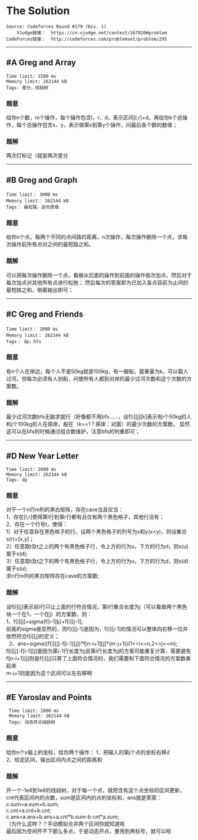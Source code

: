 # The Solution
```
Source: Codeforces Round #179 (Div. 1)
    VJudge链接：  https://cn.vjudge.net/contest/167920#problem   
CodeForces链接：  http://codeforces.com/problemset/problem/295
```

***
## #A Greg and Array
```
Time limit: 1500 ms
Memory limit: 262144 kB
Tags: 差分，线段树
```
### 题意
给你n个数，m个操作，每个操作包含l、r、d，表示区间[l,r]+d，再给你k个总操作，每个总操作包含x、y，表示做第x到第y个操作，问最后各个数的数值；
### 题解
两次打标记（就是两次差分

***
## #B Greg and Graph
```
Time limit： 3000 ms
Memory limit： 262144 kB
Tags： 最短路，逆向思维
```
### 题意
给你n个点，每两个不同的点间路的距离，n次操作，每次操作删除一个点，求每次操作前所有点对之间的最短路之和。
### 题解
可以把每次操作删除一个点，看做从后面的操作到前面的操作依次加点，然后对于每次加点对其他所有点进行松弛；
然后每次的答案即为已加入各点目前为止间的最短路之和，倒着输出即可；

***
## #C Greg and Friends
```
Time limit： 2000 ms
Memory limit： 262144 kB
Tags： dp，bfs
```
### 题意
有n个人在岸边，每个人不是50kg就是100kg，有一艘船，载重量为k，可以载人过河，但每次必须有人划船，问使所有人都到对岸的最少过河次数和这个次数的方案数。
### 题解
最少过河次数bfs无脑求就行（好像都不用bfs……，设f[i][j][k]表示有i个50kg的人和j个100kg的人在原岸，船在（k==1？原岸：对面）的最少次数的方案数，
显然这可以在bfs的时候通过组合数维护，注意bfs的判重即可；

***
## #D New Year Letter
```
Time limit: 2000 ms
Memory limit: 262144 kB
Tags: dp
```
### 题意
对于一个n行m列的黑白矩阵，存在cave当且仅当：</br>
    1、存在[l,r]使得第l行到第r行都有且仅有两个黑色格子，其他行没有；</br>
    2、存在一个行号t，使得：</br>
        1）对于任意存在黑色格子的行，设两个黑色格子的列号为x和y(x<y)，则设集合s(r)=[x,y]；</br>
        2）任意取t及t之上的两个有黑色格子行，令上方的行为u，下方的行为d，则s(u)属于s(d);</br>
        3）任意取t及t之下的两个有黑色格子行，令上方的行为u，下方的行为d，则s(d)属于s(u);</br>
求n行m列的黑白矩阵存在cave的方案数;</br>

### 题解
设f[i][j]表示前i行只让上面的行符合情况，第i行集合长度为j（可以看做两个黑色块一个在1，一个在j）的方案数，则：</br>
    1、f[i][j]=sigma(f[i-1][k](2<=k<=j))+f[i][j-1];</br>
前面的sigma是显然的，而f[i][j-1]是因为，f[i][j-1]的情况可以整体向右移一位并依然符合f[i][j]的定义；</br>
    2、ans=sigma((f[i][j]-f[i-1][j])\*f[n-i+1][j]\*(m-j+1))(1<=i<=n,2<=j<=m);</br>
f[i][j]-f[i-1][j]是因为第i-1行长度为j且第i行长度为j的方案可能重复计算，需要避免</br>
f[n-i+1][j]则是f[i][j]只算了上面符合情况的，我们需要和下面符合情况的方案数乘起来</br>
m-j+1则是因为这个区间可以左右移啊</br>

***
## #E Yaroslav and Points
```
 Time limit: 2000 ms
 Memory limit: 262144 kB
 Tags: 动态开点线段树
```
### 题意
给你n个x轴上的坐标，给你两个操作：
    1、把输入的第j个点的坐标右移d</br>
    2、给定区间，输出区间内点之间的距离和</br>
### 题解
开一个-1e8到1e8的线段树，对于每一个点，就把含有这个点坐标的区间更新，cnt代表区间内的点数，sum是区间内的点的坐标和，ans就是答案：</br>
    c.sum=a.sum+b.sum;</br>
	c.cnt=a.cnt+b.cnt;</br>
	c.ans=a.ans+b.ans+a.cnt\*b.sum-b.cnt\*a.sum;</br>
（为什么这样？？手动模拟合并两个区间你就知道啦</br>
最后因为空间开不下那么多点，于是动态开点，要用到再标号，就可以啦</br>


